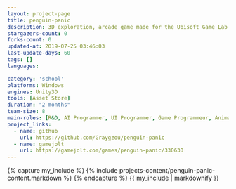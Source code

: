 ```yaml
---
layout: project-page
title: penguin-panic
description: 3D exploration, arcade game made for the Ubisoft Game Lab Competition 2018
stargazers-count: 0
forks-count: 0
updated-at: 2019-07-25 03:46:03
last-update-days: 60
tags: []
languages: 

category: 'school'
platforms: Windows
engines: Unity3D
tools: [Asset Store]
duration: "2 months"
team-size: 8
main-roles: [R&D, AI Programmer, UI Programmer, Game Programmeur, Animator]
project_links:
  - name: github
    url: https://github.com/Graygzou/penguin-panic
  - name: gamejolt
    url: https://gamejolt.com/games/penguin-panic/330630
---
```

<!---
Gregoire Boiron <gregoire.boiron@gmail.com>
Copyright (c) 2018-2019 Gregoire Boiron  All Rights Reserved.
--->

{% capture my_include %}
{% include projects-content/penguin-panic-content.markdown %}
{% endcapture %}
{{ my_include | markdownify }}
